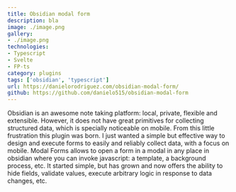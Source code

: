 ```yaml
---
title: Obsidian modal form
description: bla
image: ./image.png
gallery:
- ./image.png
technologies: 
- Typescript
- Svelte
- FP-ts
category: plugins
tags: ['obsidian', 'typescript']
url: https://danielorodriguez.com/obsidian-modal-form/
github: https://github.com/danielo515/obsidian-modal-form
---
```


Obsidian is an awesome note taking platform: local, private, flexible and extensible.
However, it does not have great primitives for collecting structured data, which is specially noticeable on mobile.
From this little frustration this plugin was born. I just wanted a simple but effective way to design and execute forms to easily and reliably collect data, with a focus on mobile.
Modal Forms allows to open a form in a modal in any place in obsidian where you can invoke javascript: a template, a background process, etc.
It started simple, but has grown and now offers the ability to hide fields, validate values, execute arbitrary logic in response to data changes, etc.
